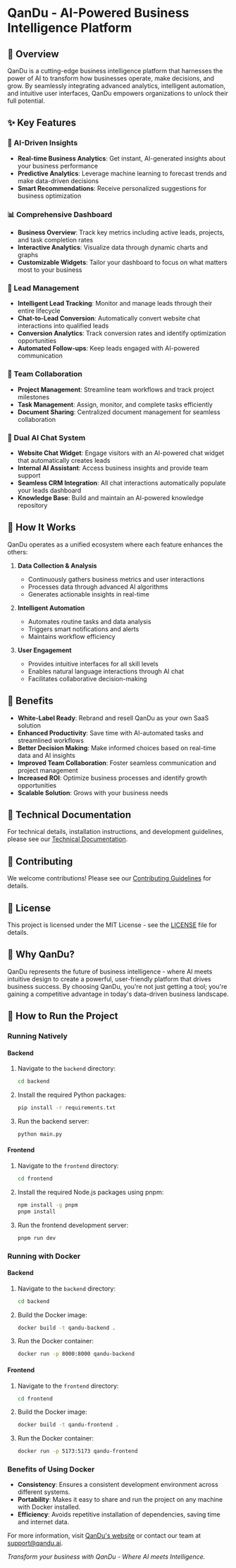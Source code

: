 # QanDu - AI-Powered Business Intelligence Platform

## 🚀 Overview

QanDu is a cutting-edge business intelligence platform that harnesses the power of AI to transform how businesses operate, make decisions, and grow. By seamlessly integrating advanced analytics, intelligent automation, and intuitive user interfaces, QanDu empowers organizations to unlock their full potential.

## ✨ Key Features

### 🤖 AI-Driven Insights
- **Real-time Business Analytics**: Get instant, AI-generated insights about your business performance
- **Predictive Analytics**: Leverage machine learning to forecast trends and make data-driven decisions
- **Smart Recommendations**: Receive personalized suggestions for business optimization

### 📊 Comprehensive Dashboard
- **Business Overview**: Track key metrics including active leads, projects, and task completion rates
- **Interactive Analytics**: Visualize data through dynamic charts and graphs
- **Customizable Widgets**: Tailor your dashboard to focus on what matters most to your business

### 💼 Lead Management
- **Intelligent Lead Tracking**: Monitor and manage leads through their entire lifecycle
- **Chat-to-Lead Conversion**: Automatically convert website chat interactions into qualified leads
- **Conversion Analytics**: Track conversion rates and identify optimization opportunities
- **Automated Follow-ups**: Keep leads engaged with AI-powered communication

### 🤝 Team Collaboration
- **Project Management**: Streamline team workflows and track project milestones
- **Task Management**: Assign, monitor, and complete tasks efficiently
- **Document Sharing**: Centralized document management for seamless collaboration

### 💬 Dual AI Chat System
- **Website Chat Widget**: Engage visitors with an AI-powered chat widget that automatically creates leads
- **Internal AI Assistant**: Access business insights and provide team support
- **Seamless CRM Integration**: All chat interactions automatically populate your leads dashboard
- **Knowledge Base**: Build and maintain an AI-powered knowledge repository

## 🔄 How It Works

QanDu operates as a unified ecosystem where each feature enhances the others:

1. **Data Collection & Analysis**
   - Continuously gathers business metrics and user interactions
   - Processes data through advanced AI algorithms
   - Generates actionable insights in real-time

2. **Intelligent Automation**
   - Automates routine tasks and data analysis
   - Triggers smart notifications and alerts
   - Maintains workflow efficiency

3. **User Engagement**
   - Provides intuitive interfaces for all skill levels
   - Enables natural language interactions through AI chat
   - Facilitates collaborative decision-making

## 💪 Benefits

- **White-Label Ready**: Rebrand and resell QanDu as your own SaaS solution
- **Enhanced Productivity**: Save time with AI-automated tasks and streamlined workflows
- **Better Decision Making**: Make informed choices based on real-time data and AI insights
- **Improved Team Collaboration**: Foster seamless communication and project management
- **Increased ROI**: Optimize business processes and identify growth opportunities
- **Scalable Solution**: Grows with your business needs

## 🔧 Technical Documentation

For technical details, installation instructions, and development guidelines, please see our [Technical Documentation](TECHNICAL.md).

## 🤝 Contributing

We welcome contributions! Please see our [Contributing Guidelines](CONTRIBUTING.md) for details.

## 📄 License

This project is licensed under the MIT License - see the [LICENSE](LICENSE) file for details.

## 🌟 Why QanDu?

QanDu represents the future of business intelligence - where AI meets intuitive design to create a powerful, user-friendly platform that drives business success. By choosing QanDu, you're not just getting a tool; you're gaining a competitive advantage in today's data-driven business landscape.

## 🚀 How to Run the Project

### Running Natively

#### Backend
1. Navigate to the `backend` directory:
   ```sh
   cd backend
   ```
2. Install the required Python packages:
   ```sh
   pip install -r requirements.txt
   ```
3. Run the backend server:
   ```sh
   python main.py
   ```

#### Frontend
1. Navigate to the `frontend` directory:
   ```sh
   cd frontend
   ```
2. Install the required Node.js packages using pnpm:
   ```sh
   npm install -g pnpm
   pnpm install
   ```
3. Run the frontend development server:
   ```sh
   pnpm run dev
   ```

### Running with Docker

#### Backend
1. Navigate to the `backend` directory:
   ```sh
   cd backend
   ```
2. Build the Docker image:
   ```sh
   docker build -t qandu-backend .
   ```
3. Run the Docker container:
   ```sh
   docker run -p 8000:8000 qandu-backend
   ```

#### Frontend
1. Navigate to the `frontend` directory:
   ```sh
   cd frontend
   ```
2. Build the Docker image:
   ```sh
   docker build -t qandu-frontend .
   ```
3. Run the Docker container:
   ```sh
   docker run -p 5173:5173 qandu-frontend
   ```

### Benefits of Using Docker
- **Consistency**: Ensures a consistent development environment across different systems.
- **Portability**: Makes it easy to share and run the project on any machine with Docker installed.
- **Efficiency**: Avoids repetitive installation of dependencies, saving time and internet data.

For more information, visit [QanDu's website](https://qandu.ai) or contact our team at support@qandu.ai.

*Transform your business with QanDu - Where AI meets Intelligence.*
